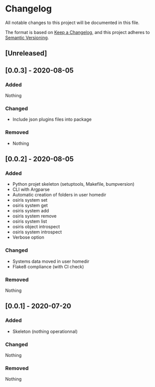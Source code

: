 # Changelog

All notable changes to this project will be documented in this file.

The format is based on [Keep a Changelog](https://keepachangelog.com/en/1.0.0/),
and this project adheres to [Semantic Versioning](https://semver.org/spec/v2.0.0.html).


## [Unreleased]

## [0.0.3] - 2020-08-05

### Added
Nothing

### Changed
 * Include json plugins files into package

### Removed
 * Nothing

## [0.0.2] - 2020-08-05

### Added
 * Python projet skeleton (setuptools, Makefile, bumpversion)
 * CLI with Argparse
 * Automatic creation of folders in user homedir
 * osiris system set
 * osiris system get
 * osiris system add
 * osiris system remove
 * osiris system list
 * osiris object introspect
 * osiris system introspect
 * Verbose option

### Changed
 * Systems data moved in user homedir
 * Flake8 compliance (with CI check)

### Removed
Nothing

## [0.0.1] - 2020-07-20

### Added
 * Skeleton (nothing operationnal)

### Changed
Nothing

### Removed
Nothing
